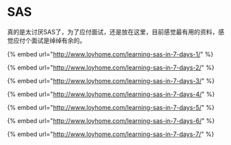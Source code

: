 # SAS

真的是太讨厌SAS了，为了应付面试，还是放在这里，目前感觉最有用的资料，感觉应付个面试是绰绰有余的。

{% embed url="http://www.loyhome.com/learning-sas-in-7-days-1/" %}

{% embed url="http://www.loyhome.com/learning-sas-in-7-days-2/" %}

{% embed url="http://www.loyhome.com/learning-sas-in-7-days-3/" %}

{% embed url="http://www.loyhome.com/learning-sas-in-7-days-4/" %}

{% embed url="http://www.loyhome.com/learning-sas-in-7-days-5/" %}

{% embed url="http://www.loyhome.com/learning-sas-in-7-days-6/" %}

{% embed url="http://www.loyhome.com/learning-sas-in-7-days-7/" %}

